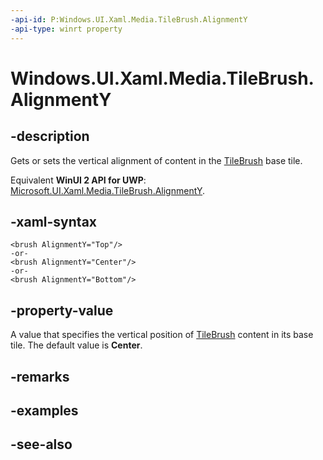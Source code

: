 ```yaml
---
-api-id: P:Windows.UI.Xaml.Media.TileBrush.AlignmentY
-api-type: winrt property
---
```


<!-- Property syntax
public Windows.UI.Xaml.Media.AlignmentY AlignmentY { get;  set; }
-->

# Windows.UI.Xaml.Media.TileBrush.AlignmentY

## -description
Gets or sets the vertical alignment of content in the [TileBrush](tilebrush.md) base tile.

Equivalent **WinUI 2 API for UWP**: [Microsoft.UI.Xaml.Media.TileBrush.AlignmentY](/windows/winui/api/microsoft.ui.xaml.media.tilebrush.alignmenty).

## -xaml-syntax
```xaml
<brush AlignmentY="Top"/>
-or-
<brush AlignmentY="Center"/>
-or-
<brush AlignmentY="Bottom"/>
```


## -property-value
A value that specifies the vertical position of [TileBrush](tilebrush.md) content in its base tile. The default value is **Center**.

## -remarks

## -examples

## -see-also
